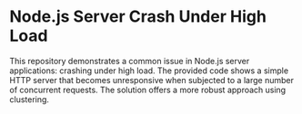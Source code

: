 # Node.js Server Crash Under High Load

This repository demonstrates a common issue in Node.js server applications: crashing under high load. The provided code shows a simple HTTP server that becomes unresponsive when subjected to a large number of concurrent requests.  The solution offers a more robust approach using clustering.